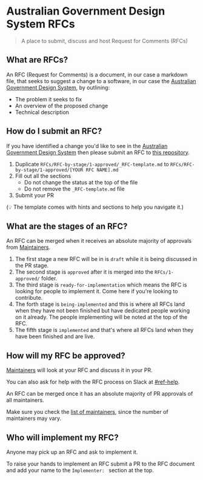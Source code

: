 # Australian Government Design System RFCs

> A place to submit, discuss and host Request for Comments (RFCs)

## What are RFCs?

An RFC (Request for Comments) is a document, in our case a markdown file, that seeks to suggest a change to a software, in our case the [Australian Government Design System](https://github.com/designsystemau/design-system-components), by outlining:

- The problem it seeks to fix
- An overview of the proposed change
- Technical description

## How do I submit an RFC?

If you have identified a change you'd like to see in the [Australian Government Design System](https://github.com/designsystemau/design-system-components) then please submit an RFC to [this repository](https://github.com/designsystemau/RFCs).

1. Duplicate `RFCs/RFC-by-stage/1-approved/_RFC-template.md` to `RFCs/RFC-by-stage/1-approved/[YOUR RFC NAME].md`
2. Fill out all the sections
   - Do not change the status at the top of the file
   - Do not remove the `_RFC-template.md` file
3. Submit your PR

(💡 The template comes with hints and sections to help you navigate it.)

## What are the stages of an RFC?

An RFC can be merged when it receives an absolute majority of approvals from [Maintainers](https://github.com/orgs/designsystemau/teams/maintainers).

1. The first stage a new RFC will be in is `draft` while it is being discussed in the PR stage.
2. The second stage is `approved` after it is merged into the `RFCs/1-approved/` folder.
3. The third stage is `ready-for-implementation` which means the RFC is looking for people to implement it. Come here if you're looking to contribute.
4. The forth stage is `being-implemented` and this is where all RFCs land when they have not been finished but have dedicated people working on it already. The people implementing will be noted at the top of the RFC.
5. The fifth stage is `implemented` and that's where all RFCs land when they have been finished and are live.

## How will my RFC be approved?

[Maintainers](https://github.com/designsystemau/maintainers) will look at your RFC and discuss it in your PR.

You can also ask for help with the RFC process on Slack at [#ref-help](https://govau-guides.slack.com/archives/C02B0046A5T).

An RFC can be merged once it has an absolute majority of PR approvals of all maintainers.

Make sure you check the [list of maintainers](https://github.com/orgs/designsystemau/teams/maintainers), since the number of maintainers may vary.

## Who will implement my RFC?

Anyone may pick up an RFC and ask to implement it.

To raise your hands to implement an RFC submit a PR to the RFC document and add your name to the `Implementer: ` section at the top.
